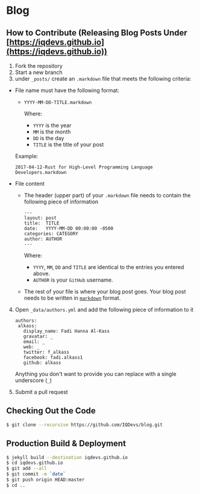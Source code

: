 # Blog

## How to Contribute (Releasing Blog Posts Under [https://iqdevs.github.io](https://iqdevs.github.io))
1. Fork the repository
2. Start a new branch
3. under `_posts/` create an `.markdown` file that meets the following criteria:
  * File name must have the following format:
    * `YYYY-MM-DD-TITLE.markdown`
    
      Where:
    
       * `YYYY` is the year
       * `MM` is the month
       * `DD` is the day
       * `TITLE` is the title of your post
      
     Example:
      
      `2017-04-12-Rust for High-Level Programming Language Developers.markdown`
  * File content
    * The header (upper part) of your `.markdown` file needs to contain the following piece of information
   
       ```
       ---
       layout: post
       title:  TITLE
       date:   YYYY-MM-DD 00:00:00 -0500
       categories: CATEGORY
       author: AUTHOR
       ---
      ```
     
      Where:
     
        * `YYYY`, `MM`, `DD` and `TITLE` are identical to the entries you entered above.
        * `AUTHOR` is your `GitHub` username.
     
    * The rest of your file is where your blog post goes. Your blog post needs to be written in [`markdown`](https://github.com/adam-p/markdown-here/wiki/Markdown-Cheatsheet) format.

4. Open `_data/authors.yml` and add the following piece of information to it

    ```
    authors:
     alkass:
       display_name: Fadi Hanna Al-Kass
       gravatar: _
       email: _
       web: _
       twitter: f_alkass
       facebook: fadi.alkass1
       github: alkass
    ```
   Anything you don't want to provide you can replace with a single underscore (`_`)

5. Submit a pull request

## Checking Out the Code
```bash
$ git clone --recursive https://github.com/IQDevs/blog.git
```

## Production Build & Deployment

```bash
$ jekyll build --destination iqdevs.github.io
$ cd iqdevs.github.io
$ git add --all
$ git commit -m `date`
$ git push origin HEAD:master 
$ cd ..
```
